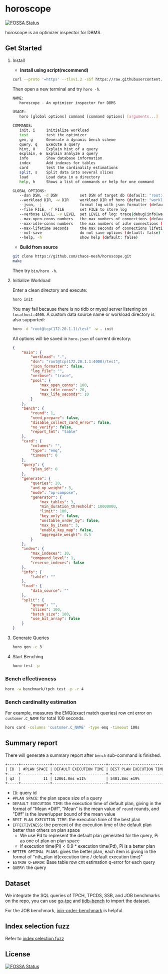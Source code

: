 # horoscope
[![FOSSA Status](https://app.fossa.com/api/projects/git%2Bgithub.com%2Fchaos-mesh%2Fhoroscope.svg?type=shield)](https://app.fossa.com/projects/git%2Bgithub.com%2Fchaos-mesh%2Fhoroscope?ref=badge_shield)


horoscope is an optimizer inspector for DBMS.

## Get Started

1. Install

    - **Install using script(recommend)**

    ```sh
    curl --proto '=https' --tlsv1.2 -sSf https://raw.githubusercontent.com/chaos-mesh/horoscope/master/install.sh | sh
    ```

    Then open a new terminal and try `horo -h`.

    ```sh
    NAME:
       horoscope - An optimizer inspector for DBMS

    USAGE:
       horo [global options] command [command options] [arguments...]

    COMMANDS:
       init, i     initialize workload
       test        test the optimizer
       gen, g      Generate a dynamic bench scheme
       query, q    Execute a query
       hint, H     Explain hint of a query
       explain, e  Explain analyze a query
       info        Show database information
       index       Add indexes for tables
       card        test the cardinality estimations
       split, s    Split data into several slices
       load        Load data in a directory
       help, h     Shows a list of commands or help for one command

    GLOBAL OPTIONS:
       --dsn DSN, -d DSN          set DSN of target db (default: "root:@tcp(localhost:4000)/test?charset=utf8")
       --workload DIR, -w DIR     workload DIR of horo (default: "workload")
       --json, -j                 format log with json formatter (default: false)
       --file FILE, -f FILE       set FILE to store log
       --verbose LEVEL, -v LEVEL  set LEVEL of log: trace|debug|info|warn|error|fatal|panic (default: "info")
       --max-open-conns numbers   the max numbers of connections (default: 100)
       --max-idle-conns numbers   the max numbers of idle connections (default: 20)
       --max-lifetime seconds     the max seconds of connections lifetime (default: 10)
       --not-save                 do not save options (default: false)
       --help, -h                 show help (default: false)
    ```

    - **Build from source**
    
    ```sh
    git clone https://github.com/chaos-mesh/horoscope.git
    make
    ```

    Then try `bin/horo -h`.

2. Initialize Workload

    Enter a clean directory and execute:
    ```sh
    horo init
    ```

    You may fail because there is no tidb or mysql server listening on `localhost:4000`.
    A custom data source name or workload directory is also supported:

    ```sh
    horo -d "root@tcp(172.20.1.1)/test" -w . init
    ```

    All options will be saved in `horo.json` of current directory:

    ```json
    {
        "main": {
            "workload": ".",
            "dsn": "root@tcp(172.20.1.1:4000)/test",
            "json_formatter": false,
            "log_file": "",
            "verbose": "trace",
            "pool": {
                "max_open_conns": 100,
                "max_idle_conns": 20,
                "max_life_seconds": 10
            }
        },
        "bench": {
            "round": 1,
            "need_prepare": false,
            "disable_collect_card_error": false,
            "no_verify": false,
            "report_fmt": "table"
        },
        "card": {
            "columns": "",
            "type": "emq",
            "timeout": 0
        },
        "query": {
            "plan_id": 0
        },
        "generate": {
            "queries": 20,
            "and_op_weight": 3,
            "mode": "op-compose",
            "generator": {
                "max_tables": 3,
                "min_duration_threshold": 10000000,
                "limit": 100,
                "key_only": false,
                "unstable_order_by": false,
                "max_by_items": 3,
                "enable_key_map": false,
                "aggregate_weight": 0.5
            }
        },
        "index": {
            "max_indexes": 10,
            "compound_level": 1,
            "reserve_indexes": false
        },
        "info": {
            "table": ""
        },
        "load": {
            "data_source": ""
        },
        "split": {
            "group": "",
            "slices": 100,
            "batch_size": 100,
            "use_bit_array": false
        }
    }
    ```

3. Generate Queries

    ```sh
    horo gen -c 3
    ```

4. Start Benching

    ```sh
    horo test -p
    ```

### Bench effectiveness

```sh
horo -w benchmark/tpch test -p -r 4 
```

### Bench cardinality estimation

For example, measures the EMQ(exact match queries) row cnt error on `customer.C_NAME` for total 100 seconds.

```sh
horo card -columns 'customer.C_NAME' -type emq -timeout 100s
```

## Summary report

There will generate a summary report after `bench` sub-command is finished.

```txt
+-----+-------------+------------------------+--------------------------+---------------+---------------------------------+--------------------------------------------------------------------+------------------------------------------------------------------------------------------------------------------------------------------------------------------------------------------------------------------------------------------------------------------------------------------------------------------------------------------------------------------------------+
| ID  | #PLAN SPACE | DEFAULT EXECUTION TIME | BEST PLAN EXECUTION TIME | EFFECTIVENESS | BETTER OPTIMAL PLANS            | ESTROW Q-ERROR                                                     | QUERY                                                                                                                                                                                                                                                                                                                                                                        |
+-----+-------------+------------------------+--------------------------+---------------+---------------------------------+--------------------------------------------------------------------+------------------------------------------------------------------------------------------------------------------------------------------------------------------------------------------------------------------------------------------------------------------------------------------------------------------------------------------------------------------------------+
| q3  |          11 | 12061.0ms ±11%         | 5401.8ms ±19%            | 72.7%         | #6(44.8%),#10(66.4%),#11(47.3%) | count:3, median:1.0, 90th:7173270.0, 95th:7173270.0, max:7173270.0 | SELECT l_orderkey,sum(l_extendedprice*(1-l_discount)) AS revenue,o_orderdate,o_shippriority FROM ((customer) JOIN orders) JOIN lineitem WHERE c_mktsegment="AUTOMOBILE" AND c_custkey=o_custkey AND l_orderkey=o_orderkey AND o_orderdate<"1995-03-13" AND l_shipdate>"1995-03-13" GROUP BY l_orderkey,o_orderdate,o_shippriority ORDER BY revenue DESC,o_orderdate LIMIT 10 |
+-----+-------------+------------------------+--------------------------+---------------+---------------------------------+--------------------------------------------------------------------+------------------------------------------------------------------------------------------------------------------------------------------------------------------------------------------------------------------------------------------------------------------------------------------------------------------------------------------------------------------------------+
```

* `ID`: query id
* `#PLAN SPACE`: the plan space size of a query
* `DEFAULT EXECUTION TIME`: the execution time of default plan, giving in the format of "Mean ±Diff", "Mean" is the mean value of `round` rounds, and "Diff" is the lower/upper bound of the mean value
* `BEST PLAN EXECUTION TIME`: the execution time of the best plan
* `EFFECTIVENESS`: the percent of the execution time of the default plan better than others on plan space
    * We use Pd to represent the default plan generated for the query, Pi as one of plan on plan space
    * If execution time(Pi) < 0.9 * execution time(Pd), Pi is a better plan
* `BETTER OPTIMAL PLANS`: gives the better plan, each item is giving in the format of "nth_plan id(execution time / default execution time)"
* `ESTROW Q-ERROR`: Base table row cnt estimation q-error for each query
* `QUERY`: the query

## Dataset

We integrate the SQL queries of TPCH, TPCDS, SSB, and JOB benchmarks on the repo, you can use [go-tpc](https://github.com/pingcap/go-tpc) and [tidb-bench](https://github.com/pingcap/tidb-bench) to import the dataset.

For the JOB benchmark, [join-order-benchmark](https://github.com/gregrahn/join-order-benchmark) is helpful.

## Index selection fuzz

Refer to [index selection fuzz](doc/index_selection.md)


## License
[![FOSSA Status](https://app.fossa.com/api/projects/git%2Bgithub.com%2Fchaos-mesh%2Fhoroscope.svg?type=large)](https://app.fossa.com/projects/git%2Bgithub.com%2Fchaos-mesh%2Fhoroscope?ref=badge_large)